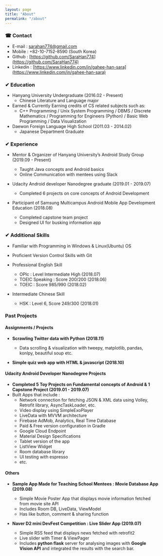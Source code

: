 ```yaml
---
layout: page
title: "About"
permalink: "/about"
---
```


### ☎ Contact
* E-mail : sarahan774@gmail.com
* Mobile : +82-10-7152-8590 (South Korea)
* Github : [https://github.com/SaraHan774](https://github.com/SaraHan774)
* Linkedin : [https://www.linkedin.com/in/gahee-han-sara](https://www.linkedin.com/in/gahee-han-sara)

### ✔ Education
* Hanyang University Undergraduate (2016.02 - Present)
  * Chinese Literature and Language major
* Earned & Currently Earning credits of CS related subjects such as:
  * C++ Programming /  Unix System Programming /  DBMS / Discrete Mathematics / Programming for Engineers (Python) / Basic Web Programming /  Data Visualization
* Daewon Foreign Language High School (2011.03 - 2014.02)
  * Japanese Department Graduate

### ✔ Experience
* Mentor & Organizer of Hanyang University’s Android Study Group (2019.09 - Present)
  * Taught Java concepts and Android basics
  * Online Communication with mentees using Slack

* Udacity Android developer Nanodegree graduate (2019.01 - 2019.07)
  * Completed 6 projects on core concepts of Android Development

* Participant of Samsung Multicampus Android Mobile App Development Education (2018.08)
  * Completed capstone team project
  * Designed UI for busking information app

### ✔ Additional Skills
* Familiar with Programming in Windows & Linux(Ubuntu) OS
* Proficient Version Control Skills with Git

* Professional English Skill
  * OPIc : Level Intermediate High (2018.07)
  * TOEIC Speaking : Score 200/200 (2018.06)
  * TOEIC : Score 985/990 (2018.02)

* Intermediate Chinese Skill
  * HSK : Level 6, Score 249/300 (2018.01)

### Past Projects

#### Assignments / Projects
* **Scrawling Twitter data with Python (2018.11)**
  * Data scrolling & visualization with tweepy, matplotlib,  pandas, konlpy, beautiful soup etc.

* **Simple quiz web app with HTML & javascript (2018.10)**

#### Udacity Android Developer Nanodegree Projects
* **Completed 5 Toy Projects on Fundamental concepts of Android & 1 Capstone Project (2019.01 - 2019.07)**
* Built Apps that include :
  * Network connection for fetching JSON & XML data  using Volley, Retrofit library, AsyncTaskLoader, etc.
  * Video display using SimpleExoPlayer
  * LiveData with MVVM architecture
  * Firebase AdMob, Analytics, Real Time Database
  * Paid & Free version configuration in Gradle
  * Google Cloud Endpoint
  * Material Design Specifications
  * Tablet version of the app
  * ListView Widget
  * Room database library
  * UI testing with espresso
  * etc.

#### Others
* **Sample App Made for Teaching School Mentees : Movie Database App (2019.08)**
  * Simple Movie Poster App that displays movie information fetched from movie site API
  * Includes Room DB, LiveData, ViewModel
  * Has like button, comment & sharing function

* **Naver D2 mini DevFest Competition : Live Slider App (2019.07)**
  * Simple RSS feed that displays news fetched with retrofit2
  * Live slider with Timer & ViewPager
  * Includes **python flask** server for analysing images with **Google Vision API** and integrated the results with the search bar.
